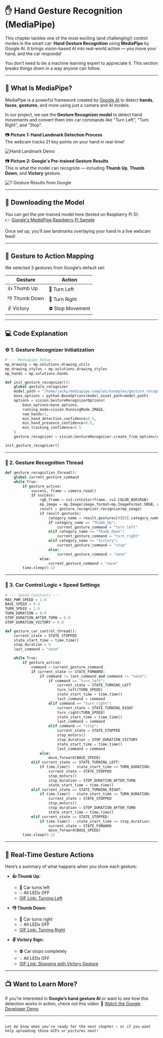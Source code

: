 
# ✋ Hand Gesture Recognition (MediaPipe)

This chapter tackles one of the most exciting (and challenging!) control modes in the smart car: **Hand Gesture Recognition** using **MediaPipe** by Google AI. It brings vision-based AI into real-world action — you move your hand, and the car responds!

You don’t need to be a machine learning expert to appreciate it. This section breaks things down in a way anyone can follow.

---

## 🧠 What Is MediaPipe?

MediaPipe is a powerful framework created by [Google AI](https://ai.google.dev/edge/mediapipe/solutions/vision/hand_landmarker) to detect **hands**, **faces**, **gestures**, and more using just a camera and AI models.

In our project, we use the **Gesture Recognizer model** to detect hand movements and convert them into car commands like "Turn Left", "Turn Right", and "Stop".

📷 **Picture 1: Hand Landmark Detection Process**  
The webcam tracks 21 key points on your hand in real-time!

![Hand Landmark Demo](images/hand_landmark_example.jpg)

📷 **Picture 2: Google's Pre-trained Gesture Results**  
This is what the model can recognize — including **Thumb Up**, **Thumb Down**, and **Victory** gesture.

![7 Gesture Results from Google](images/gesture_results.jpg)

---

## 🔗 Downloading the Model

You can get the pre-trained model here (tested on Raspberry Pi 5):  
👉 [Google's MediaPipe Raspberry Pi Sample](https://github.com/google-ai-edge/mediapipe-samples/tree/main/examples/gesture_recognizer/raspberry_pi)

Once set up, you’ll see landmarks overlaying your hand in a live webcam feed!

---

## 🤝 Gesture to Action Mapping

We selected 3 gestures from Google’s default set:

| Gesture     | Action         |
|-------------|----------------|
| 👍 Thumb Up  | 🔄 Turn Left     |
| 👎 Thumb Down| 🔁 Turn Right    |
| ✌️ Victory   | ⛔ Stop Movement |

---

## 💻 Code Explanation

### ⚙️ 1. Gesture Recognizer Initialization

```python
# --- Mediapipe Setup ---
mp_drawing = mp.solutions.drawing_utils
mp_drawing_styles = mp.solutions.drawing_styles
mp_hands = mp.solutions.hands

def init_gesture_recognizer():
    global gesture_recognizer
    model_path = "/home/jacky/mediapipe-samples/examples/gesture_recognizer/raspberry_pi/gesture_recognizer.task"
    base_options = python.BaseOptions(model_asset_path=model_path)
    options = vision.GestureRecognizerOptions(
        base_options=base_options,
        running_mode=vision.RunningMode.IMAGE,
        num_hands=1,
        min_hand_detection_confidence=0.5,
        min_hand_presence_confidence=0.5,
        min_tracking_confidence=0.5
    )
    gesture_recognizer = vision.GestureRecognizer.create_from_options(options)

init_gesture_recognizer()
```

---

### 🎯 2. Gesture Recognition Thread

```python
def gesture_recognition_thread():
    global current_gesture_command
    while True:
        if gesture_active:
            success, frame = camera.read()
            if success:
                rgb_frame = cv2.cvtColor(frame, cv2.COLOR_BGR2RGB)
                mp_image = mp.Image(image_format=mp.ImageFormat.SRGB, data=rgb_frame)
                result = gesture_recognizer.recognize(mp_image)
                if result.gestures:
                    category_name = result.gestures[0][0].category_name
                    if category_name == "Thumb_Up":
                        current_gesture_command = "turn_left"
                    elif category_name == "Thumb_Down":
                        current_gesture_command = "turn_right"
                    elif category_name == "Victory":
                        current_gesture_command = "stop"
                    else:
                        current_gesture_command = "none"
                else:
                    current_gesture_command = "none"
        time.sleep(0.1)
```

---

### 🧠 3. Car Control Logic + Speed Settings

```python
# --- Speed Constants ---
MAX_PWM_SPEED = 1.0
BASE_SPEED = 0.4
TURN_SPEED = 1.0
TURN_DURATION = 0.9
STOP_DURATION_AFTER_TURN = 6.8
STOP_DURATION_VICTORY = 8.0

def gesture_car_control_thread():
    current_state = STATE_STOPPED
    state_start_time = time.time()
    stop_duration = 0
    last_command = "none"

    while True:
        if gesture_active:
            command = current_gesture_command
            if current_state == STATE_FORWARD:
                if command != last_command and command != "none":
                    if command == "turn_left":
                        current_state = STATE_TURNING_LEFT
                        turn_left(TURN_SPEED)
                        state_start_time = time.time()
                        last_command = command
                    elif command == "turn_right":
                        current_state = STATE_TURNING_RIGHT
                        turn_right(TURN_SPEED)
                        state_start_time = time.time()
                        last_command = command
                    elif command == "stop":
                        current_state = STATE_STOPPED
                        stop_motors()
                        stop_duration = STOP_DURATION_VICTORY
                        state_start_time = time.time()
                        last_command = command
                else:
                    move_forward(BASE_SPEED)
            elif current_state == STATE_TURNING_LEFT:
                if time.time() - state_start_time >= TURN_DURATION:
                    current_state = STATE_STOPPED
                    stop_motors()
                    stop_duration = STOP_DURATION_AFTER_TURN
                    state_start_time = time.time()
            elif current_state == STATE_TURNING_RIGHT:
                if time.time() - state_start_time >= TURN_DURATION:
                    current_state = STATE_STOPPED
                    stop_motors()
                    stop_duration = STOP_DURATION_AFTER_TURN
                    state_start_time = time.time()
            elif current_state == STATE_STOPPED:
                if time.time() - state_start_time >= stop_duration:
                    current_state = STATE_FORWARD
                    move_forward(BASE_SPEED)
        time.sleep(0.1)
```

---

## 🧪 Real-Time Gesture Actions

Here’s a summary of what happens when you show each gesture:

* **👍 Thumb Up:**

  * 🔄 Car turns left
  * 💡 All LEDs OFF
  * [GIF Link: Turning Left](https://example.com/gesture_left.gif)

* **👎 Thumb Down:**

  * 🔁 Car turns right
  * 💡 All LEDs OFF
  * [GIF Link: Turning Right](https://example.com/gesture_right.gif)

* **✌️ Victory Sign:**

  * ⛔ Car stops completely
  * 💡 All LEDs OFF
  * [GIF Link: Stopping with Victory Gesture](https://example.com/gesture_stop.gif)

---

## 📺 Want to Learn More?

If you're interested in **Google’s hand gesture AI** or want to see how this detection works in action, check out this video:
🎥 [Watch the Google Developer Demo](https://www.youtube.com/watch?v=EWaYOil--sQ)

---

```

Let me know when you're ready for the next chapter — or if you want help uploading those GIFs or pictures next!
```
